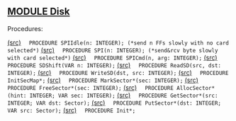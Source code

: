 
## [MODULE Disk](https://github.com/io-core/Kernel/blob/main/Disk.Mod)

Procedures:

[(src)](https://github.com/io-core/Kernel/blob/main/Disk.Mod#L19) `  PROCEDURE SPIIdle(n: INTEGER); (*send n FFs slowly with no card selected*)`
[(src)](https://github.com/io-core/Kernel/blob/main/Disk.Mod#L27) `  PROCEDURE SPI(n: INTEGER); (*send&rcv byte slowly with card selected*)`
[(src)](https://github.com/io-core/Kernel/blob/main/Disk.Mod#L33) `  PROCEDURE SPICmd(n, arg: INTEGER);`
[(src)](https://github.com/io-core/Kernel/blob/main/Disk.Mod#L45) `  PROCEDURE SDShift(VAR n: INTEGER);`
[(src)](https://github.com/io-core/Kernel/blob/main/Disk.Mod#L53) `  PROCEDURE ReadSD(src, dst: INTEGER);`
[(src)](https://github.com/io-core/Kernel/blob/main/Disk.Mod#L67) `  PROCEDURE WriteSD(dst, src: INTEGER);`
[(src)](https://github.com/io-core/Kernel/blob/main/Disk.Mod#L81) `  PROCEDURE InitSecMap*;`
[(src)](https://github.com/io-core/Kernel/blob/main/Disk.Mod#L87) `  PROCEDURE MarkSector*(sec: INTEGER);`
[(src)](https://github.com/io-core/Kernel/blob/main/Disk.Mod#L92) `  PROCEDURE FreeSector*(sec: INTEGER);`
[(src)](https://github.com/io-core/Kernel/blob/main/Disk.Mod#L97) `  PROCEDURE AllocSector*(hint: INTEGER; VAR sec: INTEGER);`
[(src)](https://github.com/io-core/Kernel/blob/main/Disk.Mod#L107) `  PROCEDURE GetSector*(src: INTEGER; VAR dst: Sector);`
[(src)](https://github.com/io-core/Kernel/blob/main/Disk.Mod#L113) `  PROCEDURE PutSector*(dst: INTEGER; VAR src: Sector);`
[(src)](https://github.com/io-core/Kernel/blob/main/Disk.Mod#L119) `  PROCEDURE Init*;`
